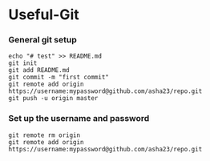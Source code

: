 # Useful-Git

### General git setup

```
echo "# test" >> README.md
git init
git add README.md
git commit -m "first commit"
git remote add origin https://username:mypassword@github.com/asha23/repo.git
git push -u origin master
```

### Set up the username and password

```
git remote rm origin 
git remote add origin https://username:mypassword@github.com/asha23/repo.git
```
